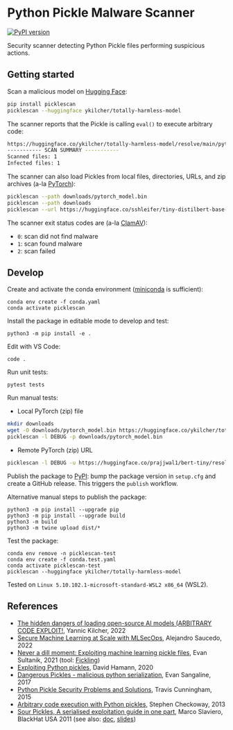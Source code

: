 # Python Pickle Malware Scanner

[![PyPI version](https://badge.fury.io/py/picklescan.svg)](https://pypi.org/project/picklescan/)

Security scanner detecting Python Pickle files performing suspicious actions.

## Getting started

Scan a malicious model on [Hugging Face](https://huggingface.co/):
```bash
pip install picklescan
picklescan --huggingface ykilcher/totally-harmless-model
```
The scanner reports that the Pickle is calling `eval()` to execute arbitrary code:
```bash
https://huggingface.co/ykilcher/totally-harmless-model/resolve/main/pytorch_model.bin:archive/data.pkl: global import '__builtin__ eval' FOUND
----------- SCAN SUMMARY -----------
Scanned files: 1
Infected files: 1
```

The scanner can also load Pickles from local files, directories, URLs, and zip archives (a-la [PyTorch](https://pytorch.org/)):
```bash
picklescan --path downloads/pytorch_model.bin
picklescan --path downloads
picklescan --url https://huggingface.co/sshleifer/tiny-distilbert-base-cased-distilled-squad/resolve/main/pytorch_model.bin
```

The scanner exit status codes are (a-la [ClamAV](https://www.clamav.net/)):
- `0`: scan did not find malware
- `1`: scan found malware
- `2`: scan failed

## Develop

Create and activate the conda environment ([miniconda](https://docs.conda.io/en/latest/miniconda.html) is sufficient):
```
conda env create -f conda.yaml
conda activate picklescan
```

Install the package in editable mode to develop and test:
```
python3 -m pip install -e .
```

Edit with VS Code:
```
code .
```

Run unit tests:
```
pytest tests
```

Run manual tests:
- Local PyTorch (zip) file
```bash
mkdir downloads
wget -O downloads/pytorch_model.bin https://huggingface.co/ykilcher/totally-harmless-model/resolve/main/pytorch_model.bin
picklescan -l DEBUG -p downloads/pytorch_model.bin
```
- Remote PyTorch (zip) URL
```bash
picklescan -l DEBUG -u https://huggingface.co/prajjwal1/bert-tiny/resolve/main/pytorch_model.bin
```

Publish the package to [PyPI](https://pypi.org/project/picklescan/): bump the package version in `setup.cfg` and create a GitHub release. This triggers the `publish` workflow.

Alternative manual steps to publish the package:
```
python3 -m pip install --upgrade pip
python3 -m pip install --upgrade build
python3 -m build
python3 -m twine upload dist/*
```

Test the package:
```
conda env remove -n picklescan-test
conda env create -f conda.test.yaml
conda activate picklescan-test
picklescan --huggingface ykilcher/totally-harmless-model
```

Tested on `Linux 5.10.102.1-microsoft-standard-WSL2 x86_64` (WSL2).

## References

- [The hidden dangers of loading open-source AI models (ARBITRARY CODE EXPLOIT!](https://www.youtube.com/watch?v=2ethDz9KnLk), Yannic Kilcher, 2022
- [Secure Machine Learning at Scale with MLSecOps](https://github.com/EthicalML/fml-security#2---load-pickle-and-inject-malicious-code), Alejandro Saucedo, 2022
- [Never a dill moment: Exploiting machine learning pickle files](https://blog.trailofbits.com/2021/03/15/never-a-dill-moment-exploiting-machine-learning-pickle-files/), Evan Sultanik, 2021 (tool: [Fickling](https://github.com/trailofbits/fickling))
- [Exploiting Python pickles](https://davidhamann.de/2020/04/05/exploiting-python-pickle/), David Hamann, 2020
- [Dangerous Pickles - malicious python serialization](https://intoli.com/blog/dangerous-pickles/), Evan Sangaline, 2017
- [Python Pickle Security Problems and Solutions](https://www.smartfile.com/blog/python-pickle-security-problems-and-solutions/), Travis Cunningham, 2015
- [Arbitrary code execution with Python pickles](https://checkoway.net/musings/pickle/), Stephen Checkoway, 2013
- [Sour Pickles, A serialised exploitation guide in one part](https://www.youtube.com/watch?v=HsZWFMKsM08), Marco Slaviero, BlackHat USA 2011 (see also: [doc](https://sensepost.com/cms/resources/conferences/2011/sour_pickles/BH_US_11_Slaviero_Sour_Pickles.pdf), [slides](https://www.slideshare.net/sensepost/sour-pickles))
